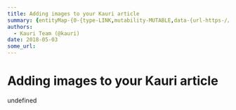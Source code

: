 ```yaml
---
title: Adding images to your Kauri article
summary: {entityMap-{0-{type-LINK,mutability-MUTABLE,data-{url-https-//imgur.com/upload}},blocks-[{key-foo,text-The first Rinkeby version of Kauri uses URL addresses to display images in articles and tutorials. Future versions of Kauri will support images uploaded directly to Kauri, via IPFS store. ,type-unstyled,depth-0,inlineStyleRanges-,entityRanges-,data-{}},{key-dpomg,text-,type-unstyled,depth-0,inlineStyleRanges-,entityRanges-,data-{}},{key-f8isa,text-If you are using an image already on the intern
authors:
  - Kauri Team (@kauri)
date: 2018-05-03
some_url: 
---
```


# Adding images to your Kauri article


undefined